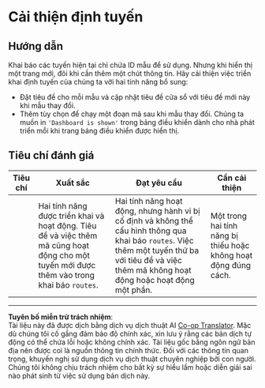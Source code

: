 <!--
CO_OP_TRANSLATOR_METADATA:
{
  "original_hash": "8223e429218befa731dd5bfd22299520",
  "translation_date": "2025-08-27T22:15:27+00:00",
  "source_file": "7-bank-project/1-template-route/assignment.md",
  "language_code": "vi"
}
-->
# Cải thiện định tuyến

## Hướng dẫn

Khai báo các tuyến hiện tại chỉ chứa ID mẫu để sử dụng. Nhưng khi hiển thị một trang mới, đôi khi cần thêm một chút thông tin. Hãy cải thiện việc triển khai định tuyến của chúng ta với hai tính năng bổ sung:

- Đặt tiêu đề cho mỗi mẫu và cập nhật tiêu đề cửa sổ với tiêu đề mới này khi mẫu thay đổi.
- Thêm tùy chọn để chạy một đoạn mã sau khi mẫu thay đổi. Chúng ta muốn in `'Dashboard is shown'` trong bảng điều khiển dành cho nhà phát triển mỗi khi trang bảng điều khiển được hiển thị.

## Tiêu chí đánh giá

| Tiêu chí  | Xuất sắc                                                                                                                          | Đạt yêu cầu                                                                                                                                                                               | Cần cải thiện                                         |
| --------- | ---------------------------------------------------------------------------------------------------------------------------------- | ----------------------------------------------------------------------------------------------------------------------------------------------------------------------------------------- | ---------------------------------------------------- |
|           | Hai tính năng được triển khai và hoạt động. Tiêu đề và việc thêm mã cũng hoạt động cho một tuyến mới được thêm vào trong khai báo `routes`. | Hai tính năng hoạt động, nhưng hành vi bị cố định và không thể cấu hình thông qua khai báo `routes`. Việc thêm một tuyến thứ ba với tiêu đề và việc thêm mã không hoạt động hoặc hoạt động một phần. | Một trong hai tính năng bị thiếu hoặc không hoạt động đúng cách. |

---

**Tuyên bố miễn trừ trách nhiệm**:  
Tài liệu này đã được dịch bằng dịch vụ dịch thuật AI [Co-op Translator](https://github.com/Azure/co-op-translator). Mặc dù chúng tôi cố gắng đảm bảo độ chính xác, xin lưu ý rằng các bản dịch tự động có thể chứa lỗi hoặc không chính xác. Tài liệu gốc bằng ngôn ngữ bản địa nên được coi là nguồn thông tin chính thức. Đối với các thông tin quan trọng, khuyến nghị sử dụng dịch vụ dịch thuật chuyên nghiệp bởi con người. Chúng tôi không chịu trách nhiệm cho bất kỳ sự hiểu lầm hoặc diễn giải sai nào phát sinh từ việc sử dụng bản dịch này.